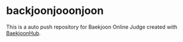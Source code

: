 # backjoonjooonjoon
This is a auto push repository for Baekjoon Online Judge created with [BaekjoonHub](https://github.com/BaekjoonHub/BaekjoonHub).

